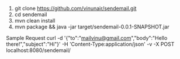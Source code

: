 
1. git clone https://github.com/vinunair/sendemail.git
2. cd sendemail
3. mvn clean install
4. mvn package && java -jar target/sendemail-0.0.1-SNAPSHOT.jar 

Sample Request
curl -d '{"to":"mailvinu@gmail.com","body":"Hello there!","subject":"Hi"}' -H 'Content-Type:application/json' -v -X POST localhost:8080/sendemail/

